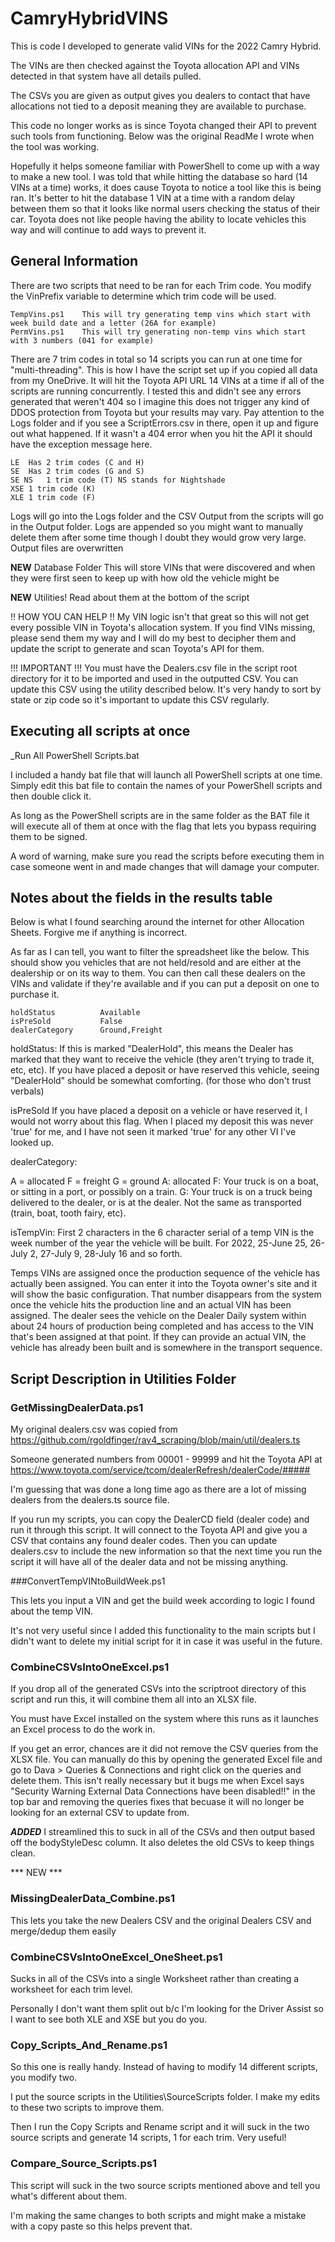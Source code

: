 # CamryHybridVINS
This is code I developed to generate valid VINs for the 2022 Camry Hybrid. 

The VINs are then checked against the Toyota allocation API and VINs detected in that system have all details pulled.

The CSVs you are given as output gives you dealers to contact that have allocations not tied to a deposit meaning they are available to purchase.

This code no longer works as is since Toyota changed their API to prevent such tools from functioning.  Below was the original ReadMe I wrote when the tool was working.  

Hopefully it helps someone familiar with PowerShell to come up with a way to make a new tool.  I was told that while hitting the database so hard (14 VINs at a time) works, it does cause Toyota to notice a tool like this is being ran.  It's better to hit the database 1 VIN at a time with a random delay between them so that it looks like normal users checking the status of their car.  Toyota does not like people having the ability to locate vehicles this way and will continue to add ways to prevent it.

## General Information

There are two scripts that need to be ran for each Trim code.  You modify the VinPrefix variable to determine which trim code will be used.

	TempVins.ps1	This will try generating temp vins which start with week build date and a letter (26A for example)
	PermVins.ps1	This will try generating non-temp vins which start with 3 numbers (041 for example)

There are 7 trim codes in total so 14 scripts you can run at one time for "multi-threading".  This is how I have the script set up if you copied all data from my OneDrive.  It will hit the Toyota API URL 14 VINs at a time if all of the scripts are running concurrently.  I tested this and didn't see any errors generated that weren't 404 so I imagine this does not trigger any kind of DDOS protection from Toyota but your results may vary.  Pay attention to the Logs folder and if you see a ScriptErrors.csv in there, open it up and figure out what happened.  If it wasn't a 404 error when you hit the API it should have the exception message here.  

	LE	Has 2 trim codes (C and H)
	SE	Has 2 trim codes (G and S)
	SE NS	1 trim code (T) NS stands for Nightshade
	XSE	1 trim code (K)
	XLE	1 trim code (F)

Logs will go into the Logs folder and the CSV Output from the scripts will go in the Output folder. 
	Logs are appended so you might want to manually delete them after some time though I doubt they would grow very large. 
	Output files are overwritten 

**NEW** 
Database Folder
This will store VINs that were discovered and when they were first seen to keep up with how old the vehicle might be

**NEW** 
Utilities! Read about them at the bottom of the script

!! HOW YOU CAN HELP !!
My VIN logic isn't that great so this will not get every possible VIN in Toyota's allocation system.  If you find VINs missing, please send them my way and I will do my best to decipher them and update the script to generate and scan Toyota's API for them.  

!!! IMPORTANT !!!
You must have the Dealers.csv file in the script root directory for it to be imported and used in the outputted CSV.  You can update this CSV using the utility described below.  It's very handy to sort by state or zip code so it's important to update this CSV regularly.

## Executing all scripts at once

_Run All PowerShell Scripts.bat

I included a handy bat file that will launch all PowerShell scripts at one time. Simply edit this bat file to contain the names of your PowerShell scripts and then double click it. 

As long as the PowerShell scripts are in the same folder as the BAT file it will execute all of them at once with the flag that lets you bypass requiring them to be signed.  

A word of warning, make sure you read the scripts before executing them in case someone went in and made changes that will damage your computer.

## Notes about the fields in the results table

Below is what I found searching around the internet for other Allocation Sheets.  Forgive me if anything is incorrect.

As far as I can tell, you want to filter the spreadsheet like the below.  This should show you vehicles that are not held/resold and are either at the dealership or on its way to them.  You can then call these dealers on the VINs and validate if they're available and if you can put a deposit on one to purchase it.

	holdStatus          Available
	isPreSold           False		
	dealerCategory	    Ground,Freight

holdStatus:
If this is marked "DealerHold", this means the Dealer has marked that they want to receive the vehicle (they aren't trying to trade it, etc, etc). If you have placed a deposit or have reserved this vehicle, seeing "DealerHold" should be somewhat comforting. (for those who don't trust verbals)

isPreSold
If you have placed a deposit on a vehicle or have reserved it, I would not worry about this flag. When I placed my deposit this was never 'true' for me, and I have not seen it marked 'true' for any other VI I've looked up.​

dealerCategory:

  A = allocated F = freight G = ground
  A: allocated
  F: Your truck is on a boat, or sitting in a port, or possibly on a train.
  G: Your truck is on a truck being delivered to the dealer, or is at the dealer. Not the same as transported (train, boat, tooth fairy, etc).​

isTempVin:
First 2 characters in the 6 character serial of a temp VIN is the week number of the year the vehicle will be built.  For 2022, 25-June 25, 26-July 2, 27-July 9, 28-July 16 and so forth.

Temps VINs are assigned once the production sequence of the vehicle has actually been assigned. You can enter it into the Toyota owner's site and it will show the basic configuration. That number disappears from the system once the vehicle hits the production line and an actual VIN has been assigned. The dealer sees the vehicle on the Dealer Daily system within about 24 hours of production being completed and has access to the VIN that's been assigned at that point. If they can provide an actual VIN, the vehicle has already been built and is somewhere in the transport sequence.

## Script Description in Utilities Folder

### GetMissingDealerData.ps1

My original dealers.csv was copied from https://github.com/rgoldfinger/rav4_scraping/blob/main/util/dealers.ts

Someone generated numbers from 00001 - 99999 and hit the Toyota API at https://www.toyota.com/service/tcom/dealerRefresh/dealerCode/#####

I'm guessing that was done a long time ago as there are a lot of missing dealers from the dealers.ts source file.  

If you run my scripts, you can copy the DealerCD field (dealer code) and run it through this script.  It will connect to the Toyota API and give you a CSV that contains any found dealer codes.  Then you can update dealers.csv to include the new information so that the next time you run the script it will have all of the dealer data and not be missing anything.

###ConvertTempVINtoBuildWeek.ps1

This lets you input a VIN and get the build week according to logic I found about the temp VIN.

It's not very useful since I added this functionality to the main scripts but I didn't want to delete my initial script for it in case it was useful in the future.

### CombineCSVsIntoOneExcel.ps1

If you drop all of the generated CSVs into the scriptroot directory of this script and run this, it will combine them all into an XLSX file.  

You must have Excel installed on the system where this runs as it launches an Excel process to do the work in.

If you get an error, chances are it did not remove the CSV queries from the XLSX file.  You can manually do this by opening the generated Excel file and go to Dava > Queries & Connections and right click on the queries and delete them.  This isn't really necessary but it bugs me when Excel says "Security Warning External Data Connections have been disabled!!" in the top bar and removing the queries fixes that becuase it will no longer be looking for an external CSV to update from.

***ADDED*** I streamlined this to suck in all of the CSVs and then output based off the bodyStyleDesc column.  It also deletes the old CSVs to keep things clean.


*** NEW *** 

### MissingDealerData_Combine.ps1

This lets you take the new Dealers CSV and the original Dealers CSV and merge/dedup them easily


### CombineCSVsIntoOneExcel_OneSheet.ps1

Sucks in all of the CSVs into a single Worksheet rather than creating a worksheet for each trim level.  

Personally I don't want them split out b/c I'm looking for the Driver Assist so I want to see both XLE and XSE but you do you.

### Copy_Scripts_And_Rename.ps1

So this one is really handy.  Instead of having to modify 14 different scripts, you modify two.  

I put the source scripts in the Utilities\SourceScripts folder.  I make my edits to these two scripts to improve them. 

Then I run the Copy Scripts and Rename script and it will suck in the two source scripts and generate 14 scripts, 1 for each trim.  Very useful!

### Compare_Source_Scripts.ps1

This script will suck in the two source scripts mentioned above and tell you what's different about them.  

I'm making the same changes to both scripts and might make a mistake with a copy paste so this helps prevent that. 
